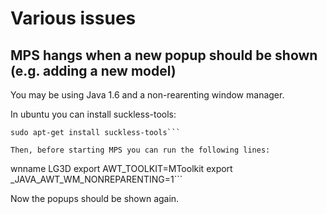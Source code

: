 # Various issues #

## MPS hangs when a new popup should be shown (e.g. adding a new model) ##
You may be using Java 1.6 and a non-rearenting window manager.

In ubuntu you can install suckless-tools:
```
sudo apt-get install suckless-tools```

Then, before starting MPS you can run the following lines:
```

wnname LG3D
export AWT_TOOLKIT=MToolkit
export _JAVA_AWT_WM_NONREPARENTING=1```

Now the popups should be shown again.